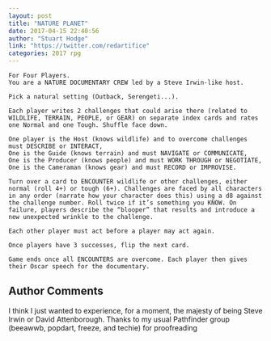 ```yaml
---
layout: post
title: "NATURE PLANET"
date: 2017-04-15 22:40:56
author: "Stuart Hodge"
link: "https://twitter.com/redartifice"
categories: 2017 rpg
---
```

```
For Four Players.
You are a NATURE DOCUMENTARY CREW led by a Steve Irwin-like host. 

Pick a natural setting (Outback, Serengeti...). 

Each player writes 2 challenges that could arise there (related to WILDLIFE, TERRAIN, PEOPLE, or GEAR) on separate index cards and rates one Normal and one Tough. Shuffle face down.

One player is the Host (knows wildlife) and to overcome challenges must DESCRIBE or INTERACT,
One is the Guide (knows terrain) and must NAVIGATE or COMMUNICATE, 
One is the Producer (knows people) and must WORK THROUGH or NEGOTIATE, 
One is the Cameraman (knows gear) and must RECORD or IMPROVISE. 

Turn over a card to ENCOUNTER wildlife or other challenges, either normal (roll 4+) or tough (6+). Challenges are faced by all characters in any order (narrate how your character does this) using a d8 against the challenge number. Roll twice if it’s something you KNOW. On failure, players describe the “blooper” that results and introduce a new unexpected wrinkle to the challenge. 

Each other player must act before a player may act again. 

Once players have 3 successes, flip the next card. 

Game ends once all ENCOUNTERS are overcome. Each player then gives their Oscar speech for the documentary.
```
## Author Comments 

I think I just wanted to experience, for a moment, the majesty of being Steve Irwin or David Attenborough. Thanks to my usual Pathfinder group (beeawwb, popdart, freeze, and techie) for proofreading
